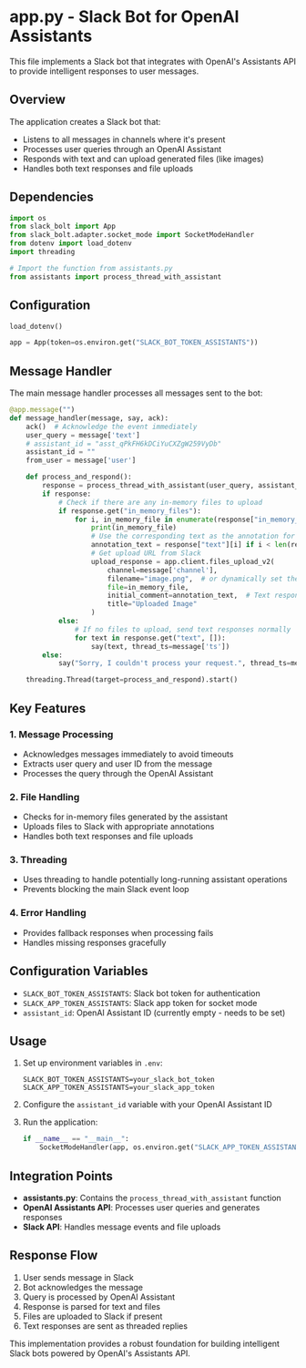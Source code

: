 # app.py - Slack Bot for OpenAI Assistants

This file implements a Slack bot that integrates with OpenAI's Assistants API to provide intelligent responses to user messages.

## Overview

The application creates a Slack bot that:
- Listens to all messages in channels where it's present
- Processes user queries through an OpenAI Assistant
- Responds with text and can upload generated files (like images)
- Handles both text responses and file uploads

## Dependencies

```python
import os
from slack_bolt import App
from slack_bolt.adapter.socket_mode import SocketModeHandler
from dotenv import load_dotenv
import threading

# Import the function from assistants.py
from assistants import process_thread_with_assistant
```

## Configuration

```python
load_dotenv()

app = App(token=os.environ.get("SLACK_BOT_TOKEN_ASSISTANTS"))
```

## Message Handler

The main message handler processes all messages sent to the bot:

```python
@app.message("")
def message_handler(message, say, ack):
    ack()  # Acknowledge the event immediately
    user_query = message['text']
    # assistant_id = "asst_qPkFH6kDCiYuCXZgW259VyDb"
    assistant_id = ""
    from_user = message['user']

    def process_and_respond():
        response = process_thread_with_assistant(user_query, assistant_id, from_user=from_user)
        if response:
            # Check if there are any in-memory files to upload
            if response.get("in_memory_files"):
                for i, in_memory_file in enumerate(response["in_memory_files"]):
                    print(in_memory_file)
                    # Use the corresponding text as the annotation for the file
                    annotation_text = response["text"][i] if i < len(response["text"]) else "Here's the file you requested:"
                    # Get upload URL from Slack
                    upload_response = app.client.files_upload_v2(
                        channel=message['channel'],
                        filename="image.png",  # or dynamically set the filename
                        file=in_memory_file,
                        initial_comment=annotation_text,  # Text response as annotation
                        title="Uploaded Image"
                    )
            else:
                # If no files to upload, send text responses normally
                for text in response.get("text", []):
                    say(text, thread_ts=message['ts'])
        else:
            say("Sorry, I couldn't process your request.", thread_ts=message['ts'])

    threading.Thread(target=process_and_respond).start()
```

## Key Features

### 1. **Message Processing**
- Acknowledges messages immediately to avoid timeouts
- Extracts user query and user ID from the message
- Processes the query through the OpenAI Assistant

### 2. **File Handling**
- Checks for in-memory files generated by the assistant
- Uploads files to Slack with appropriate annotations
- Handles both text responses and file uploads

### 3. **Threading**
- Uses threading to handle potentially long-running assistant operations
- Prevents blocking the main Slack event loop

### 4. **Error Handling**
- Provides fallback responses when processing fails
- Handles missing responses gracefully

## Configuration Variables

- `SLACK_BOT_TOKEN_ASSISTANTS`: Slack bot token for authentication
- `SLACK_APP_TOKEN_ASSISTANTS`: Slack app token for socket mode
- `assistant_id`: OpenAI Assistant ID (currently empty - needs to be set)

## Usage

1. Set up environment variables in `.env`:
   ```
   SLACK_BOT_TOKEN_ASSISTANTS=your_slack_bot_token
   SLACK_APP_TOKEN_ASSISTANTS=your_slack_app_token
   ```

2. Configure the `assistant_id` variable with your OpenAI Assistant ID

3. Run the application:
   ```python
   if __name__ == "__main__":
       SocketModeHandler(app, os.environ.get("SLACK_APP_TOKEN_ASSISTANTS")).start()
   ```

## Integration Points

- **assistants.py**: Contains the `process_thread_with_assistant` function
- **OpenAI Assistants API**: Processes user queries and generates responses
- **Slack API**: Handles message events and file uploads

## Response Flow

1. User sends message in Slack
2. Bot acknowledges the message
3. Query is processed by OpenAI Assistant
4. Response is parsed for text and files
5. Files are uploaded to Slack if present
6. Text responses are sent as threaded replies

This implementation provides a robust foundation for building intelligent Slack bots powered by OpenAI's Assistants API.